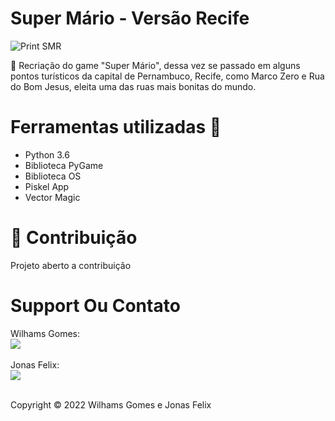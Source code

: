 # Super Mário - Versão Recife

![Print SMR](https://user-images.githubusercontent.com/71606861/148633422-8f9e71e6-5b50-44ee-a194-b5a13be76e22.jpg)

🤩 Recriação do game "Super Mário", dessa vez se passado em alguns pontos turísticos da capital de Pernambuco, Recife, como Marco Zero e Rua do Bom Jesus, eleita uma das ruas mais bonitas do mundo.

# Ferramentas utilizadas 🚀
- Python 3.6
- Biblioteca PyGame
- Biblioteca OS
- Piskel App
- Vector Magic

# 🤝 Contribuição
Projeto aberto a contribuição

# Support Ou Contato
Wilhams Gomes:<br>
<a href="https://www.linkedin.com/in/wilhamsgomes/" target="_blank"><img src="https://img.shields.io/badge/-LinkedIn-%230077B5?style=for-the-badge&logo=linkedin&logoColor=white"></a> 
<br>  
Jonas Felix:<br>
<a href="https://www.linkedin.com/in/jonas-felix-souza/" target="_blank"><img src="https://img.shields.io/badge/-LinkedIn-%230077B5?style=for-the-badge&logo=linkedin&logoColor=white"></a> 

<br>
Copyright © 2022 Wilhams Gomes e Jonas Felix
